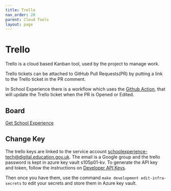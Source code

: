 ```yaml
---
title: Trello
nav_order: 20
parent: Cloud Tools
layout: page
---
```


# Trello

Trello is a cloud based Kanban tool, used by the project to manage work.

Trello tickets can be attached to GitHub Pull Requests(PR) by putting a link to the Trello ticket in the PR comment.

In School Experience there is a workflow which uses the [Github Action](https://github.com/DFE-Digital/github-actions/tree/master/AddTrelloComment), that will update the Trello ticket when the PR is Opened or Edited.

## Board
[Get School Experience](https://trello.com/b/nS4OTSIl/get-school-experience)

## Change Key
The trello keys are linked to the service account schoolexperience-tech@digital.education.gov.uk. The email is a Google group and the trello password
is kept in azure key vault s105p01-kv. To generate the API key and token, follow the instructions on [Developer API Keys](https://trello.com/app-key).

Then once you have them, use the command `make development edit-infra-secrets` to edit your secrets and store them in Azure key vault.
